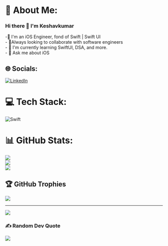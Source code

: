 
# 💫 About Me:
### Hi there 👋 I'm Keshavkumar
-🔭 I'm an iOS Engineer, fond of Swift | Swift UI<br>- 👯Always looking to collaborate with software engineers <br>- 📖 I'm currently learning SwiftUI, DSA, and more.<br>- 💬 Ask me about iOS


## 🌐 Socials:
[![LinkedIn](https://img.shields.io/badge/LinkedIn-%230077B5.svg?logo=linkedin&logoColor=white)](https://linkedin.com/in/reachoutkeshav) 

# 💻 Tech Stack:
![Swift](https://img.shields.io/badge/swift-F54A2A?style=plastic&logo=swift&logoColor=white)

# 📊 GitHub Stats:
![](https://github-readme-stats.vercel.app/api?username=Keshavkumar96&theme=algolia&hide_border=false&include_all_commits=false&count_private=false)<br/>
![](https://github-readme-streak-stats.herokuapp.com/?user=Keshavkumar96&theme=algolia&hide_border=false)<br/>
![](https://github-readme-stats.vercel.app/api/top-langs/?username=Keshavkumar96&theme=algolia&hide_border=false&include_all_commits=false&count_private=false&layout=compact)

## 🏆 GitHub Trophies
![](https://github-profile-trophy.vercel.app/?username=Keshavkumar96&theme=radical&no-frame=false&no-bg=false&margin-w=4)

---
[![](https://visitcount.itsvg.in/api?id=Keshavkumar96&icon=0&color=0)](https://visitcount.itsvg.in)

### ✍️ Random Dev Quote
![](https://quotes-github-readme.vercel.app/api?type=horizontal&theme=radical)

<!-- Proudly created with GPRM ( https://gprm.itsvg.in ) -->
